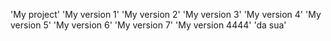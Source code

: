 'My project' 
'My version 1'
'My version 2'
'My version 3'
'My version 4'
'My version 5'
'My version 6' 
'My version 7'
'My version 4444'
'da sua' 